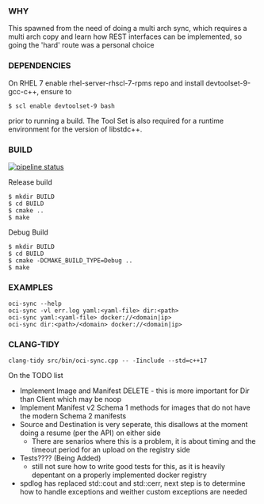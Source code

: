 ### WHY
This spawned from the need of doing a multi arch sync, which requires a multi arch copy
 and learn how REST interfaces can be implemented, so going the 'hard' route was a personal choice

### DEPENDENCIES
On RHEL 7 enable rhel-server-rhscl-7-rpms repo and install devtoolset-9-gcc-c++, ensure to 
```
$ scl enable devtoolset-9 bash
```
prior to running a build.  The Tool Set is also required for a runtime environment for the version of libstdc++.

### BUILD
[![pipeline status](https://gitlab.evoforge.org/mpo/oci-tool/badges/test/pipeline.svg)](https://gitlab.evoforge.org/mpo/oci-tool/-/commits/test)

Release build
```
$ mkdir BUILD
$ cd BUILD
$ cmake ..
$ make
```
Debug Build
```
$ mkdir BUILD
$ cd BUILD
$ cmake -DCMAKE_BUILD_TYPE=Debug ..
$ make
```

### EXAMPLES
```
oci-sync --help
oci-sync -vl err.log yaml:<yaml-file> dir:<path>
oci-sync yaml:<yaml-file> docker://<domain|ip>
oci-sync dir:<path>/<domain> docker://<domain|ip>
```

### CLANG-TIDY
```
clang-tidy src/bin/oci-sync.cpp -- -Iinclude --std=c++17
```

On the TODO list

- Implement Image and Manifest DELETE - this is more important for Dir than Client which may be noop
- Implement Manifest v2 Schema 1 methods for images that do not have the modern Schema 2 manifests
- Source and Destination is very seperate, this disallows at the moment doing a resume (per the API) on either side
  - There are senarios where this is a problem, it is about timing and the timeout period for an upload on the registry side
- Tests???? (Being Added)
  - still not sure how to write good tests for this, as it is heavily depentant on a properly implemented docker registry
- spdlog has replaced std::cout and std::cerr, next step is to determine how to handle exceptions and weither custom exceptions are needed
